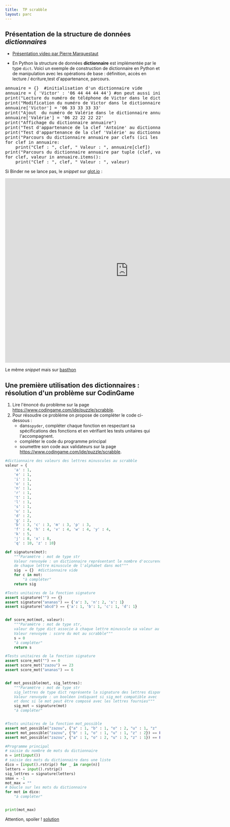 ```yaml
---
title:  TP scrabble
layout: parc
---
```



## Présentation de la structure de données _dictionnaires_

* [Présentation video par Pierre Marquestaut](https://peertube.lyceeconnecte.fr/videos/watch/86be0059-a3c1-41ec-952a-79dea6310c87)

* En Python la structure de données __dictionnaire__ est implémentée par le type `dict`. Voici un  exemple de construction de dictionnaire en Python et de manipulation avec les opérations de base : définition, accès en lecture / écriture,test d'appartenance, parcours.


<pre data-executable>
annuaire = {}  #initialisation d'un dictionnaire vide
annuaire = { 'Victor' : '06 44 44 44 44'} #on peut aussi initialiser un dictionnaire par extension
print("Lecture du numéro de téléphone de Victor dans le dictionnaire annuaire ", annuaire['Victor'])
print("Modification du numéro de Victor dans le dictionnaire annuaire ")
annuaire['Victor'] = '06 33 33 33 33'
print("Ajout  du numéro de Valérie dans le dictionnaire annuaire ")
annuaire['Valérie'] = '06 22 22 22 22'
print("Affichage du dictionnaire annuaire")
print("Test d'appartenance de la clef 'Antoine' au dictionnaire annuaire", 'Antoine' in annuaire)
print("Test d'appartenance de la clef 'Valérie' au dictionnaire annuaire", 'Valérie' in annuaire)
print("Parcours du dictionnaire annuaire par clefs (ici les personnes) :")
for clef in annuaire:
    print("Clef : ", clef, " Valeur : ", annuaire[clef])
print("Parcours du dictionnaire annuaire par tuple (clef, valeur) (ici (personne, numéro)) :")
for clef, valeur in annuaire.items():
    print("Clef : ", clef, " Valeur : ", valeur)
</pre>

Si Binder ne se lance pas, le _snippet_ sur [glot.io](https://glot.io/snippets/fvk5o67xl0) :


<iframe src='https://glot.io/snippets/fvk5o67xl0/embed' frameborder='0' scrolling='no' sandbox='allow-forms allow-pointer-lock allow-popups allow-same-origin allow-scripts' width='800' height='600'></iframe>

Le même _snippet_ mais sur [basthon](https://console.basthon.fr/?script=eJyVUk1rwkAQvQv-hyEeNgEpRaUHoQfptYUeSi_Fw5KMdUrcDfshheIP8nf4xzqbmE0ULTUsIdl9-96bNyOV8pIMwiP87ABGpMiRLMlKR1pBITy_KA8_qsZtqcDhQPaugXhngDYC5iDuH2A2i0vsYMQsFXoH0ltLEPnRwDl1JQ3gt0NleWs4qAwplybPmDvPp4UH5TeHvdFQILjDvjzsq7VWGH4bB1BIZaHEU9roNRnH74_W8zKLQi-6oBXlx8JP1P5Hn3W5dPycUAhlOo1LRMXFl-ZgzrUkF2YIb1M7Xop6k0lcPb0V17eWn3WYF2mTLo43tI77LytuC_dEqrxOupSQl7gCsVBOk0LBjb3CNe6BSMX9_0vEqv7U6FAXRV6lybU39mrN9dwFQQsp5cSRW55YYxmHNoN5yGSlG0hfYj4cAD9HmadwOg8zFnBjSEIj0ZtmL3YqHC5vNed8xXOQNsTbmjZrvKat0XE7QtmZ4_ZC3_kdOdzYNLulgqPsL_DAbG8)

## Une première utilisation des dictionnaires : résolution d'un problème sur CodinGame

1. Lire l'énoncé du problème sur la page <https://www.codingame.com/ide/puzzle/scrabble>.
2. Pour résoudre ce problème on propose de compléter le code ci-dessous :
   * dans`spyder`, compléter chaque fonction   en respectant sa spécifications des fonctions et en vérifiant  les tests unitaires qui l'accompagnent. 
   * compléter le code du programme principal
   * soumettre son code aux validateurs sur la page <https://www.codingame.com/ide/puzzle/scrabble>.


~~~python
#dictionnaire des valeurs des lettres minuscules au scrabble
valeur = {
    'a' : 1,
    'e' : 1,
    'i' : 1,
    'o' : 1,
    'n' : 1,
    'r' : 1,
    't' : 1,
    'l' : 1,
    's' : 1,
    'u' : 1,
    'd' : 2,
    'g' : 2,
    'b' : 3, 'c' : 3, 'm' : 3, 'p' : 3,
    'f' : 4, 'h' : 4, 'v' : 4, 'w' : 4, 'y' : 4,
    'k' : 5, 
    'j' : 8, 'x' : 8,
    'q' : 10, 'z' : 10}

def signature(mot):
    """Paramètre : mot de type str
    Valeur renvoyée : un dictionnaire représentant le nombre d'occurences
    de chaque lettre minuscule de l'alphabet dans mot""" 
    sig  = {}  #dictionnaire vide
    for c in mot:
        "à compléter"
    return sig

#Tests unitaires de la fonction signature
assert signature("") == {}
assert signature("ananas") == {'a': 3, 'n': 2, 's': 1}
assert signature("abcd") == {'a': 1, 'b': 1, 'c': 1, 'd': 1}


def score_mot(mot, valeur):
    """Paramètre : mot de type str, 
    valeur de type dict associe à chaque lettre minuscule sa valeur au scrabble
    Valeur renvoyée : score du mot au scrabble""" 
    s = 0
    "à compléter"
    return s

#Tests unitaires de la fonction signature
assert score_mot("") == 0
assert score_mot("zazou") == 23
assert score_mot("ananas") == 6


def mot_possible(mot, sig_lettres):
    """Paramètre : mot de type str
    sig_lettres de type dict représente la signature des lettres disponibles
    Valeur renvoyée : un booléen indiquant si sig_mot compatible avec  sig_lettres
    et donc si le mot peut être composé avec les lettres fournies"""
    sig_mot = signature(mot)
    "à compléter"


#Tests unitaires de la fonction mot_possible
assert mot_possible("zazou", {"a" : 1, "b" : 1, "o" : 2, "u" : 1, "z" : 2}) == True
assert mot_possible("zazou", {"b" : 1, "o" : 1, "u" : 1, "z" : 2}) == False
assert mot_possible("zazou", {"a" : 1, "o" : 2, "u" : 3, "z" : 1}) == False

#Programme principal
# saisie du nombre de mots du dictionnaire
n = int(input())
# saisie des mots du dictionnaire dans une liste
dico = [input().rstrip() for _ in range(n)]
letters = input().rstrip()
sig_lettres = signature(letters)
smax = -1
mot_max = ""
# boucle sur les mots du dictionnaire
for mot in dico:
    "à compléter"


print(mot_max)
~~~

Attention, spoiler !  [solution](solution_scrabble.py)

